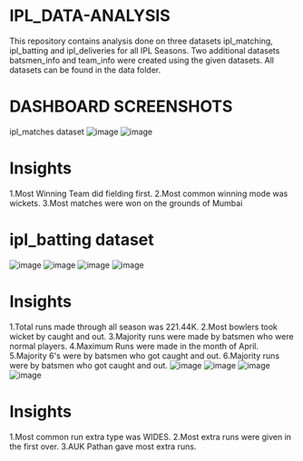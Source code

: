 # IPL_DATA-ANALYSIS

This repository contains analysis done on three datasets ipl_matching, ipl_batting and ipl_deliveries for all IPL Seasons. Two additional datasets batsmen_info and team_info were created using the given datasets. All datasets can be found in the data folder.

# DASHBOARD SCREENSHOTS
ipl_matches dataset
![image](https://github.com/Saivinay63/IPL_DATA-ANALYSIS/assets/99705067/8261d507-d0ad-416b-bd8e-4f70136f69ba)
![image](https://github.com/Saivinay63/IPL_DATA-ANALYSIS/assets/99705067/1b3eb5b5-ff2e-43e0-92c3-d5771fac21cd)
# Insights

1.Most Winning Team did fielding first.
2.Most common winning mode was wickets.
3.Most matches were won on the grounds of Mumbai
# ipl_batting dataset
![image](https://github.com/Saivinay63/IPL_DATA-ANALYSIS/assets/99705067/46a43cc9-c85f-4c1d-8d9f-3e2984e2a608)
![image](https://github.com/Saivinay63/IPL_DATA-ANALYSIS/assets/99705067/b232a829-af54-4089-b261-9df2de4bf77e)
![image](https://github.com/Saivinay63/IPL_DATA-ANALYSIS/assets/99705067/9c159bd8-f679-4b61-91dc-0d4c0e031653)
![image](https://github.com/Saivinay63/IPL_DATA-ANALYSIS/assets/99705067/537ec1f7-a37b-42f2-a9a5-1b49d7f203d8)
# Insights
1.Total runs made through all season was 221.44K.
2.Most bowlers took wicket by caught and out.
3.Majority runs were made by batsmen who were normal players.
4.Maximum Runs were made in the month of April.
5.Majority 6's were by batsmen who got caught and out.
6.Majority runs were by batsmen who got caught and out.
![image](https://github.com/Saivinay63/IPL_DATA-ANALYSIS/assets/99705067/9901bf1b-55b4-446d-aa3a-90950da755fc)
![image](https://github.com/Saivinay63/IPL_DATA-ANALYSIS/assets/99705067/5b121572-f157-42f2-ac3c-ac120160740d)
![image](https://github.com/Saivinay63/IPL_DATA-ANALYSIS/assets/99705067/8909801d-3ffd-467e-97ab-aeb1ed6a50b0)
![image](https://github.com/Saivinay63/IPL_DATA-ANALYSIS/assets/99705067/a19c41aa-5243-47fc-b370-8f10644c6309)
# Insights
1.Most common run extra type was WIDES.
2.Most extra runs were given in the first over.
3.AUK Pathan gave most extra runs.






